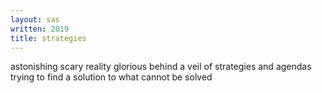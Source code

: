 ```yaml
---
layout: sas
written: 2019
title: strategies
---
```


<div class="poem">
astonishing scary reality  
glorious behind a veil  
of strategies and agendas  
trying to find a solution  
to what cannot be solved
</div>

